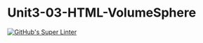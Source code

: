 # Unit3-03-HTML-VolumeSphere
[![GitHub's Super Linter](https://github.com/ICS2O-Programming-Kaitlin-G/Unit2-04-HTML-AreaPer-UserInput/workflows/GitHub's%20Super%20Linter/badge.svg)](https://github.com/ICS2O-Programming-Kaitlin-G/Unit2-04-HTML-AreaPer-UserInput/actions)
